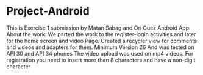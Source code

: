 # Project-Android

This is Exercise 1 submission by 
Matan Sabag and Ori Guez
Android App.
About the work:
We parted the work to the register-login activities and later for the home screen and video Page.
Created a recycler view for comments and videos and adapters for them. 
Minimum Version 26 And was tested on API 30 and API 34 phones
The video upload was used on mp4 videos.
For registration you need to insert more than 8 characters and have a non-digit character
